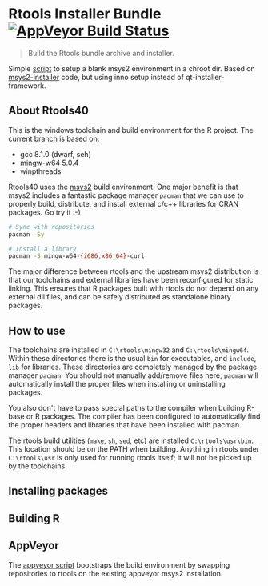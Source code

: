 # Rtools Installer Bundle [![AppVeyor Build Status](https://ci.appveyor.com/api/projects/status/github/r-windows/installer)](https://ci.appveyor.com/project/jeroen/installer)

> Build the Rtools bundle archive and installer.

Simple [script](make-rtools-installer.sh) to setup a blank msys2 environment in a chroot dir. Based on [msys2-installer](https://github.com/msys2/msys2-installer) code, but using inno setup instead of qt-installer-framework.

## About Rtools40

This is the windows toolchain and build environment for the R project. The current branch is based on:

 - gcc 8.1.0 (dwarf, seh)
 - mingw-w64 5.0.4
 - winpthreads

Rtools40 uses the [msys2](https://www.msys2.org/) build environment. One major benefit is that msys2 includes a fantastic package manager `pacman` that we can use to properly build, distribute, and install external c/c++ libraries for CRAN packages. Go try it :-)

```sh
# Sync with repositories
pacman -Sy

# Install a library
pacman -S mingw-w64-{i686,x86_64}-curl
```

The major difference between rtools and the upstream msys2 distribution is that our toolchains and external libraries have been reconfigured for static linking. This ensures that R packages built with rtools do not depend on any external dll files, and can be safely distributed as standalone binary packages.

## How to use

The toolchains are installed in `C:\rtools\mingw32` and `C:\rtools\mingw64`. Within these directories there is the usual `bin` for executables, and `include`, `lib` for libraries. These directories are completely managed by the package manager `pacman`. You should not manually add/remove files here, `pacman` will automatically install the proper files when installing or uninstalling packages.

You also don't have to pass special paths to the compiler when building R-base or R packages. The compiler has been configured to automatically find the proper headers and libraries that have been installed with pacman.

The rtools build utilities (`make`, `sh`, `sed`, etc) are installed `C:\rtools\usr\bin`. This location should be on the PATH when building. Anything in rtools under `C:\rtools\usr` is only used for running rtools itself; it will not be picked up by the toolchains.


## Installing packages


## Building R


## AppVeyor

The [appveyor script](scripts.ps1) bootstraps the build environment by swapping repositories to rtools on the existing appveyor msys2 installation.
